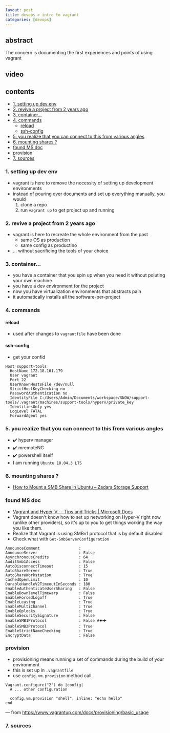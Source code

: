 ```yaml
---
layout: post
title: devops > intro to vagrant
categories: [devops]
---
```

## abstract
The concern is documenting the first experiences and points of using vagrant 

## video
## contents
<!-- TOC -->

- [1. setting up dev env](#1-setting-up-dev-env)
- [2. revive a project from 2 years ago](#2-revive-a-project-from-2-years-ago)
- [3. container...](#3-container)
- [4. commands](#4-commands)
    - [reload](#reload)
    - [ssh-config](#ssh-config)
- [5.  you realize that you can connect to this from various angles](#5--you-realize-that-you-can-connect-to-this-from-various-angles)
- [6.  mounting shares ?](#6--mounting-shares-)
- [found MS doc](#found-ms-doc)
- [provision](#provision)
- [7. sources](#7-sources)

<!-- /TOC -->

### 1. setting up dev env
* vagrant is here to remove the necessity of setting up development environments
* instead of pouring over documents and set up everything manually, you would
    1. clone a repo
    2. run `vagrant up` to get project up and running 

### 2. revive a project from 2 years ago
* vagrant is here to recreate the whole environment from the past
    * same OS as production
    * same config as productino
* ... without sacrificing the tools of your choice

### 3. container...
* you have a container that you spin up when you need it without poluting your own machine 
* you have a dev environment for the project
* now you have virtualization environments that abstracts pain
* it automatically installs all the software-per-project

### 4. commands
#### reload
* used after changes to `vagrantfile` have been done

#### ssh-config
* get your confid

```
Host support-tools
  HostName 172.18.101.179
  User vagrant
  Port 22
  UserKnownHostsFile /dev/null
  StrictHostKeyChecking no
  PasswordAuthentication no
  IdentityFile C:/Users/Admin/Documents/workspace/SNOW/support-tools/.vagrant/machines/support-tools/hyperv/private_key
  IdentitiesOnly yes
  LogLevel FATAL
  ForwardAgent yes
```

### 5.  you realize that you can connect to this from various angles
* ✔️ hyperv manager
* ✔️ mremoteNG
* ✔️ powershell itself
* I am running `Ubuntu 18.04.3 LTS`

### 6.  mounting shares ? 
* [How to Mount a SMB Share in Ubuntu – Zadara Storage Support](https://support.zadarastorage.com/hc/en-us/articles/213024986-How-to-Mount-a-SMB-Share-in-Ubuntu)

### found MS doc
* [Vagrant and Hyper-V -- Tips and Tricks | Microsoft Docs](https://docs.microsoft.com/en-us/virtualization/community/team-blog/2017/20170706-vagrant-and-hyper-v-tips-and-tricks)
* Vagrant doesn't know how to set up networking on Hyper-V right now (unlike other providers), so it's up to you to get things working the way you like them. 
* Realize that Vagrant is using SMBv1 protocol that is by default disabled
* Check what with `Get-SmbServerConfiguration`

```
AnnounceComment                 :
AnnounceServer                  : False
AsynchronousCredits             : 64
AuditSmb1Access                 : False
AutoDisconnectTimeout           : 15
AutoShareServer                 : True
AutoShareWorkstation            : True
CachedOpenLimit                 : 10
DurableHandleV2TimeoutInSeconds : 180
EnableAuthenticateUserSharing   : False
EnableDownlevelTimewarp         : False
EnableForcedLogoff              : True
EnableLeasing                   : True
EnableMultiChannel              : True
EnableOplocks                   : True
EnableSecuritySignature         : False
EnableSMB1Protocol              : False #🠈🠈
EnableSMB2Protocol              : True
EnableStrictNameChecking        : True
EncryptData                     : False
```

### provision
* provisioning means running a set of commands during the build of your environment
* this is set up in `.vagrantfile`
* use `config.vm.provision` method call. 

```
Vagrant.configure("2") do |config|
  # ... other configuration

  config.vm.provision "shell", inline: "echo hello"
end
```

—  from <https://www.vagrantup.com/docs/provisioning/basic_usage>

### 7. sources
